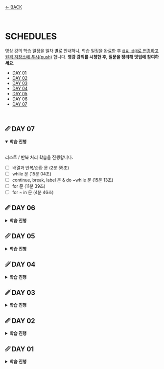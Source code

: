 [← BACK](../README.md)

<br />

# SCHEDULES

영상 강의 학습 일정을 일차 별로 안내하니, 학습 일정을 완료한 후 [`완료 상태`로 변경하고 원격 저장소에 푸시(push)](./tutorials/changeCompleteState.md) 합니다.
**영강 강의를 시청한 후, 질문을 정리해 밋업에 참여하세요.**

- [DAY 01](#-day-01)
- [DAY 02](#-day-02)
- [DAY 03](#-day-03)
- [DAY 04](#-day-04)
- [DAY 05](#-day-05)
- [DAY 06](#-day-06)
- [DAY 07](#-day-07)

<br />

<!-- 일차 별 학습 진행 목표 -->

## ␥ DAY 07

<details open>
  <summary><b>학습 진행</b></summary>
  
  <br>리스트 / 반복 처리 학습을 진행합니다.<br>

  - [ ]  배열과 반복/순환 문 (2분 55초)
  - [ ]  while 문 (15분 04초)
  - [ ]  continue, break, label 문 & do ~while 문 (15분 13초)
  - [ ]  for 문 (11분 39초)
  - [ ]  for ~ in 문 (4분 46초)

</details>

## ␥ DAY 06

<details>
  <summary><b>학습 진행</b></summary>
  
  <br>이벤트 프로그래밍 학습을 진행합니다.<br>

  - [ ]  마우스 이벤트 핸들링 (10분 2초, 5분 21초)
  - [ ]  키보드 이벤트 핸들링 (11분 16초, 17분 20초)

</details>

## ␥ DAY 05

<details>
  <summary><b>학습 진행</b></summary>
  
  <br>프로그래밍 조건 처리를 위한 기초 공부 Part 2를 진행합니다.<br>

  - [x]  3항 연산 식 (12분 46초, 5분 46초)
  - [x]  이벤트 핸들링 (10분 55초)

</details>

## ␥ DAY 04

<details>
  <summary><b>학습 진행</b></summary>
  
  <br>프로그래밍 조건 처리를 위한 기초 공부 Part 1을 진행합니다.<br>

  - [x]  조건 처리 (11분 12초)
  - [x]  연산자 × 조건 처리 (14분 20초)
  - [x]  스위칭 조건 처리 (8분 47초, 8분 22초, 11분 24   초)

</details>

## ␥ DAY 03

<details>
  <summary><b>학습 진행</b></summary>
  
  <br>프로그래밍에서 매우 중요한 개념인 **함수**에 대해 익혀보는 시간을 가져봅니다.<br>

  - [x]  JavaScript 함수 (10분 17초, 5분 9초, 6분 34초, 6분 2초)

</details>

## ␥ DAY 02

<details>
  <summary><b>학습 진행</b></summary>
  
  <br>기본이자 중요한 열쇠인 JavaScript 데이터에 대해 이해하고, 언어가 가진 특성에 대해 살펴봅니다.<br>

  - [x]  데이터 타입 / 리터럴 (9분 50초)
  - [x]  네이밍 컨벤션 (2분 22초)
  - [x]  동적 형 지정 / 자동 형 변환 (14분 4초)
  - [x]  동일한 변수 이름 문제 (5분 24초)
  - [x]  문서객체에 접근하는 방법 (9분 37초, 5분 54초)
</details>


## ␥ DAY 01

<details>
  <summary><b>학습 진행</b></summary>

  <br>JavaScript를 시작하는 기초 내용을 다뤄봅니다.<br>

  - [x]  JavaScript란? (2분 41초)
  - [x]  최고의 교과서 (9분 8초)
  - [x]  워밍 업! - Console 패널 (2분 17초)
  - [x]  코멘트 / 디버깅 (4분 22초)
  - [x]  선언 / 할당 (14분 22초)
  - [x]  Start! 인터랙션 (5분 31초)

  **🍿 참고:** [CSS 변수(Variables, Custom Property)](./documents/css-variables.md)
</details>